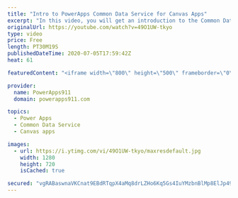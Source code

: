 ```yaml
---
title: "Intro to PowerApps Common Data Service for Canvas Apps"
excerpt: "In this video, you will get an introduction to the Common Data Service (CDS) for Power Apps from a canvas apps perspective. We will create an entity, learn about field types, business rules, relationships, views, build a simple app, and set security on it. Not a be all, end all video but enough to get"
originalUrl: https://youtube.com/watch?v=49O1UW-tkyo
type: video
price: Free
length: PT30M19S
publishedDateTime: 2020-07-05T17:59:42Z
heat: 61

featuredContent: "<iframe width=\"800\" height=\"500\" frameborder=\"0\" src=\"https://www.youtube.com/embed/49O1UW-tkyo\" allow=\"accelerometer; autoplay; encrypted-media; gyroscope; picture-in-picture\" allowfullscreen></iframe>"

provider:
  name: PowerApps911
  domain: powerapps911.com

topics:
  - Power Apps
  - Common Data Service
  - Canvas apps

images:
  - url: https://i.ytimg.com/vi/49O1UW-tkyo/maxresdefault.jpg
    width: 1280
    height: 720
    isCached: true

secured: "vgRABaswnaVKCnat9EBdRTqpX4aMq8drLZHo6Kq5Gs4IuYMzbnBlMp8ElJp495PUnOnCD36k9abZv+TeTWCO2vc/LbOUaowSsKsWALHugmw0oU7zR/ixmxvkKh57qxK0g+wJlFpKMcPb5caGlCmQaN/DgA+E4fEE4O2FkfvXZEpfCH362RwxO9ThVkLtfV1lW+Z2WaEVwhKVen6sevKYF8cGhTLVL+ho9SewA2l3xKAZwWAynEejnTBIs5xNUz3BQtFBkCbkx2rpCK/viClL9VDmMSndXlvrA+09y40xl06z4auQUgiN8692+uV4nX35gvdW9TztK9ezNr0UEggLdIvuZxxt+oiWK1hvgkrldWjWluzaIEsaA9V1iKunVZVuVafm90zhTiTeuTDoQQQpETx7GvXaRPanDdZq8Oyy2Lk=;BPlEkrpQT+rr2ASBPNptoQ=="
---
```


